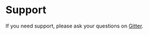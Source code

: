 # Support

If you need support, please ask your questions on [Gitter](https://gitter.im/woohoolabs/docker-base). 
